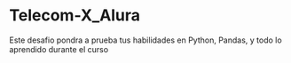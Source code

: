 # Telecom-X_Alura
Este desafio pondra a prueba tus habilidades en Python, Pandas, y todo lo aprendido durante el curso
